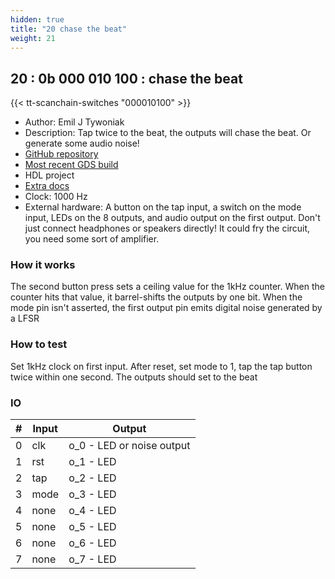 ```yaml
---
hidden: true
title: "20 chase the beat"
weight: 21
---
```


## 20 : 0b 000 010 100 : chase the beat

{{< tt-scanchain-switches "000010100" >}}

* Author: Emil J Tywoniak
* Description: Tap twice to the beat, the outputs will chase the beat. Or generate some audio noise!
* [GitHub repository](https://github.com/ekliptik/tt02-chase-the-beat)
* [Most recent GDS build](https://github.com/ekliptik/tt02-chase-the-beat/actions/runs/3544351091)
* HDL project
* [Extra docs]()
* Clock: 1000 Hz
* External hardware: A button on the tap input, a switch on the mode input, LEDs on the 8 outputs, and audio output on the first output. Don't just connect headphones or speakers directly! It could fry the circuit, you need some sort of amplifier.



### How it works

The second button press sets a ceiling value for the 1kHz counter. When the counter hits that value, it barrel-shifts the outputs by one bit. When the mode pin isn't asserted, the first output pin emits digital noise generated by a LFSR

### How to test

Set 1kHz clock on first input. After reset, set mode to 1, tap the tap button twice within one second. The outputs should set to the beat

### IO

| # | Input        | Output       |
|---|--------------|--------------|
| 0 | clk  | o_0 - LED or noise output |
| 1 | rst  | o_1 - LED |
| 2 | tap  | o_2 - LED |
| 3 | mode  | o_3 - LED |
| 4 | none  | o_4 - LED |
| 5 | none  | o_5 - LED |
| 6 | none  | o_6 - LED |
| 7 | none  | o_7 - LED |
